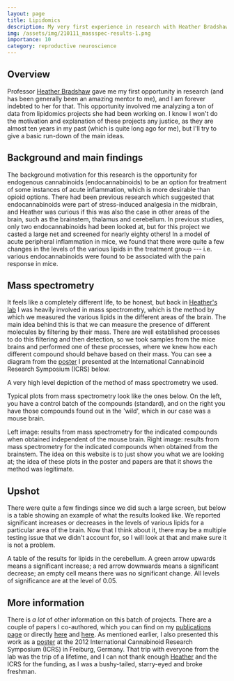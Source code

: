 ```yaml
---
layout: page
title: Lipidomics
description: My very first experience in research with Heather Bradshaw at Indiana University. I helped her process and analyze the data from a large lipidomics project, where she was looking at levels of different lipids in several areas of the brain using an acute model peripheral inflammation.
img: /assets/img/210111_massspec-results-1.png
importance: 10
category: reproductive neuroscience
---
```


## Overview

Professor [Heather Bradshaw](https://psych.indiana.edu/directory/faculty/bradshaw-heather.html) gave me my first opportunity in research (and has been generally been an amazing mentor to me), and I am forever indebted to her for that. This opportunity involved me analyzing a ton of data from lipidomics projects she had been working on. I know I won't do the motivation and explanation of these projects any justice, as they are almost ten years in my past (which is quite long ago for me), but I'll try to give a basic run-down of the main ideas. 


## Background and main findings

The background motivation for this research is the opportunity for endogenous cannabinoids (endocannabinoids) to be an option for treatment of some instances of acute inflammation, which is more desirable than opioid options. There had been previous research which suggested that endocannabinoids were part of stress-induced analgesia in the midbrain, and Heather was curious if this was also the case in other areas of the brain, such as the brainstem, thalamus and cerebellum. In previous studies, only two endocannabinoids had been looked at, but for this project we casted a large net and screened for nearly eighty others! In a model of acute peripheral inflammation in mice, we found that there were quite a few changes in the levels of the various lipids in the treatment group --- i.e. various endocannabinoids were found to be associated with the pain response in mice. 


## Mass spectrometry

It feels like a completely different life, to be honest, but back in [Heather's lab](http://www.bryteideas.org/home) I was heavily involved in mass spectrometry, which is the method by which we measured the various lipids in the different areas of the brain. The main idea behind this is that we can measure the presence of different molecules by filtering by their mass. There are well established processes to do this filtering and then detection, so we took samples from the mice brains and performed one of these processes, where we knew how each different compound should behave based on their mass. You can see a diagram from the <a href= "{{ '/assets/pdf/120710_Rhodes_Brandon_ICRS_2BPoster_2012_HB+edits.pdf' | relative_url }}">poster</a> I presented at the International Cannabinoid Research Symposium (ICRS) below.

<div class="row justify-content-md-center">
        <img class="img-fluid rounded z-depth-1" src="{{ '/assets/img/210111_massspec.png' | relative_url }}" alt="" title="example image"/>
</div>
<div class="caption">
    A very high level depiction of the method of mass spectrometry we used.
</div>


Typical plots from mass spectrometry look like the ones below. On the left, you have a control batch of the compounds (standard), and on the right you have those compounds found out in the 'wild', which in our case was a mouse brain. 

<div class="row justify-content-sm-center">
    <div class="col-sm-6 mt-3 mt-md-0">
        <img class="img-fluid rounded z-depth-1" src="{{ '/assets/img/210111_massspec-results-1.png' | relative_url }}" alt="" title="example image"/>
    </div>
    <div class="col-sm-6 mt-3 mt-md-0">
        <img class="img-fluid rounded z-depth-1" src="{{ '/assets/img/210111_massspec-results-2.png' | relative_url }}" alt="" title="example image"/>
    </div>
</div>
<div class="caption">
    Left image: results from mass spectrometry for the indicated compounds when obtained independent of the mouse brain. Right image: results from mass spectrometry for the indicated compounds when obtained from the brainstem. The idea on this website is to just show you what we are looking at; the idea of these plots in the poster and papers are that it shows the method was legitimate.
</div>

## Upshot

There were quite a few findings since we did such a large screen, but below is a table showing an example of what the results looked like. We reported significant increases or decreases in the levels of various lipids for a particular area of the brain. Now that I think about it, there may be a multiple testing issue that we didn't account for, so I will look at that and make sure it is not a problem.

<div class="row justify-content-lg-center">
        <img class="img-fluid rounded z-depth-1" src="{{ '/assets/img/210111_massspec-results-cerebellum.png' | relative_url }}" alt="" title="example image"/>
</div>
<div class="caption">
    A table of the results for lipids in the cerebellum. A green arrow upwards means a significant increase; a red arrow downwards means a significant decrease; an empty cell means there was no significant change. All levels of significance are at the level of 0.05.
</div>


## More information

There is *a lot* of other information on this batch of projects. There are a couple of papers I co-authored, which you can find on my [publications page](https://rhodb.github.io/publications/) or directly [here](https://journals.plos.org/plosone/article?id=10.1371/journal.pone.0067865) and [here](https://www.frontiersin.org/articles/10.3389/fncel.2014.00195/full). As mentioned earlier, I also presented this work as a <a href= "{{ '/assets/pdf/120710_Rhodes_Brandon_ICRS_2BPoster_2012_HB+edits.pdf' | relative_url }}">poster</a> at the 2012 International Cannabinoid Research Symposium (ICRS) in Freiburg, Germany. That trip with everyone from the lab was the trip of a lifetime, and I can not thank enough [Heather](https://psych.indiana.edu/directory/faculty/bradshaw-heather.html) and the ICRS for the funding, as I was a bushy-tailed, starry-eyed and broke freshman.
